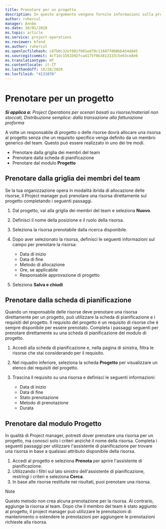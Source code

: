 ```yaml
---
title: Prenotare per un progetto
description: In questo argomento vengono fornite informazioni sulla prenotazione di una risorsa su un progetto.
author: ruhercul
manager: Annbe
ms.date: 10/01/2020
ms.topic: article
ms.service: project-operations
ms.reviewer: kfend
ms.author: ruhercul
ms.openlocfilehash: c87b0c32ef081f601ed79c11687f008bb454dd45
ms.sourcegitcommit: 4cf1dc1561b92fca4175f0b3813133c5e63ce8e6
ms.translationtype: HT
ms.contentlocale: it-IT
ms.lasthandoff: 10/28/2020
ms.locfileid: "4131078"
---
```

# <a name="book-to-a-project"></a>Prenotare per un progetto

_**Si applica a:** Project Operations per scenari basati su risorse/materiali non stoccati, Distribuzione semplice: dalla transazione alla fatturazione proforma_

A volte un responsabile di progetto o delle risorse dovrà allocare una risorsa al progetto senza che un requisito specifico venga definito da un membro generico del team. Questo può essere realizzato in uno dei tre modi.

- Prenotare dalla griglia dei membri del team
- Prenotare dalla scheda di pianificazione
- Prenotare dal modulo **Progetto**

## <a name="book-from-the-team-member-grid"></a>Prenotare dalla griglia dei membri del team

Se la tua organizzazione opera in modalità ibrida di allocazione delle risorse, il Project manager può prenotare una risorsa direttamente sul progetto completando i seguenti passaggi.

1. Dal progetto, vai alla griglia dei membri del team e seleziona **Nuovo**.
2. Definisci il nome della posizione e il ruolo della risorsa.
3. Seleziona la risorsa prenotabile dalla ricerca disponibile.
4. Dopo aver selezionato la risorsa, definisci le seguenti informazioni sul campo per prenotare la risorsa:

    - Data di inizio
    - Data di fine
    - Metodo di allocazione
    - Ore, se applicabile
    - Responsabile approvazione di progetto

6. Seleziona **Salva e chiudi**

## <a name="book-from-the-schedule-board"></a>Prenotare dalla scheda di pianificazione

Quando un responsabile delle risorse deve prenotare una risorsa direttamente per un progetto, può utilizzare la scheda di pianificazione e i requisiti del progetto. Il requisito del progetto è un requisito di risorse che è sempre disponibile per essere prenotato. Completa i passaggi seguenti per prenotare direttamente su una scheda di pianificazione del modulo di progetto.

1. Accedi alla scheda di pianificazione e, nella pagina di sinistra, filtra le risorse che stai considerando per il requisito.
2. Nel riquadro inferiore, seleziona la scheda **Progetto** per visualizzare un elenco dei requisiti del progetto.
3. Trascina il requisito su una risorsa e definisci le seguenti informazioni:

    - Data di inizio
    - Data di fine
    - Stato prenotazione
    - Metodo di prenotazione
    - Durata

## <a name="book-from-the-project-form"></a>Prenotare dal modulo Progetto

In qualità di Project manager, potresti dover prenotare una risorsa per un progetto, ma conosci solo i criteri anziché il nome della risorsa. Completa i seguenti passaggi per utilizzare l'assistente di pianificazione per trovare una risorsa in base a qualsiasi attributo disponibile della risorsa. 

1. Accedi al progetto e seleziona **Prenota** per aprire l'assistente di pianificazione.
2. Utilizzando i filtri sul lato sinistro dell'assistente di pianificazione, restringi i criteri e seleziona **Cerca**.
3. In base alle risorse restituite nei risultati, puoi prenotare una risorsa.

> [!NOTE]
> Questo metodo non crea alcuna prenotazione per la risorsa. Al contrario, aggiunge la risorsa al team. Dopo che il membro del team è stato aggiunto al progetto, il project manager può utilizzare le prenotazioni di mantenimento o estendere le prenotazioni per aggiungere le prenotazioni richieste alla risorsa.
